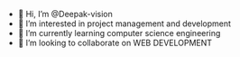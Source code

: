 - 👋 Hi, I’m @Deepak-vision
- 👀 I’m interested in project management and development
- 🌱 I’m currently learning computer science engineering
- 💞️ I’m looking to collaborate on WEB DEVELOPMENT

<!---
Deepak-vision/Deepak-vision is a ✨ special ✨ repository because its `README.md` (this file) appears on your GitHub profile.
You can click the Preview link to take a look at your changes.
--->
